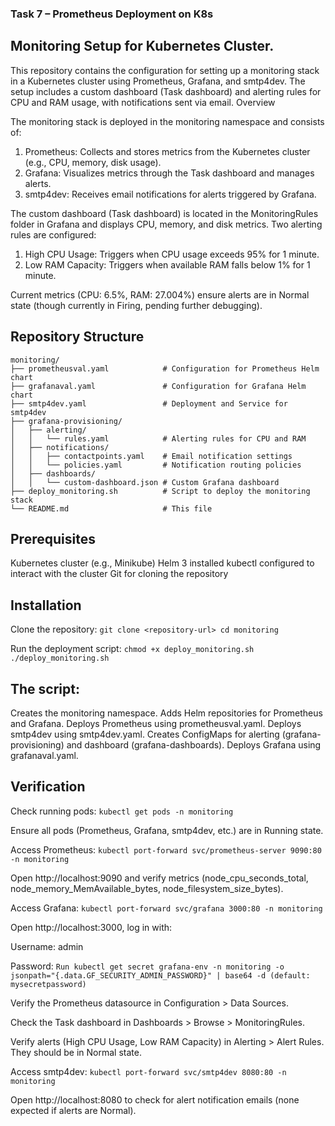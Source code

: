 ### Task 7 – Prometheus Deployment on K8s

## Monitoring Setup for Kubernetes Cluster.

This repository contains the configuration for setting up a monitoring stack in a Kubernetes cluster using Prometheus, Grafana, and smtp4dev. The setup includes a custom dashboard (Task dashboard) and alerting rules for CPU and RAM usage, with notifications sent via email.
Overview

The monitoring stack is deployed in the monitoring namespace and consists of:

1. Prometheus: Collects and stores metrics from the Kubernetes cluster (e.g., CPU, memory, disk usage).
2. Grafana: Visualizes metrics through the Task dashboard and manages alerts.
3. smtp4dev: Receives email notifications for alerts triggered by Grafana.

The custom dashboard (Task dashboard) is located in the MonitoringRules folder in Grafana and displays CPU, memory, and disk metrics. Two alerting rules are configured:

1. High CPU Usage: Triggers when CPU usage exceeds 95% for 1 minute.
2. Low RAM Capacity: Triggers when available RAM falls below 1% for 1 minute.

Current metrics (CPU: 6.5%, RAM: 27.004%) ensure alerts are in Normal state (though currently in Firing, pending further debugging).
## Repository Structure

```
monitoring/
├── prometheusval.yaml            # Configuration for Prometheus Helm chart
├── grafanaval.yaml               # Configuration for Grafana Helm chart
├── smtp4dev.yaml                 # Deployment and Service for smtp4dev
├── grafana-provisioning/
│   ├── alerting/
│   │   └── rules.yaml            # Alerting rules for CPU and RAM
│   ├── notifications/
│   │   ├── contactpoints.yaml    # Email notification settings
│   │   └── policies.yaml         # Notification routing policies
│   ├── dashboards/
│   │   └── custom-dashboard.json # Custom Grafana dashboard
├── deploy_monitoring.sh          # Script to deploy the monitoring stack
└── README.md                     # This file
```

## Prerequisites

Kubernetes cluster (e.g., Minikube)
Helm 3 installed
kubectl configured to interact with the cluster
Git for cloning the repository

## Installation

Clone the repository:
`git clone <repository-url>
cd monitoring`


Run the deployment script:
`chmod +x deploy_monitoring.sh
./deploy_monitoring.sh`

## The script:

Creates the monitoring namespace.
Adds Helm repositories for Prometheus and Grafana.
Deploys Prometheus using prometheusval.yaml.
Deploys smtp4dev using smtp4dev.yaml.
Creates ConfigMaps for alerting (grafana-provisioning) and dashboard (grafana-dashboards).
Deploys Grafana using grafanaval.yaml.



## Verification

Check running pods:
`kubectl get pods -n monitoring`

Ensure all pods (Prometheus, Grafana, smtp4dev, etc.) are in Running state.

Access Prometheus:
`kubectl port-forward svc/prometheus-server 9090:80 -n monitoring`

Open http://localhost:9090 and verify metrics (node_cpu_seconds_total, node_memory_MemAvailable_bytes, node_filesystem_size_bytes).

Access Grafana:
`kubectl port-forward svc/grafana 3000:80 -n monitoring`

Open http://localhost:3000, log in with:

Username: admin

Password: `Run kubectl get secret grafana-env -n monitoring -o jsonpath="{.data.GF_SECURITY_ADMIN_PASSWORD}" | base64 -d (default: mysecretpassword)`

Verify the Prometheus datasource in Configuration > Data Sources.

Check the Task dashboard in Dashboards > Browse > MonitoringRules.

Verify alerts (High CPU Usage, Low RAM Capacity) in Alerting > Alert Rules. They should be in Normal state.



Access smtp4dev:
`kubectl port-forward svc/smtp4dev 8080:80 -n monitoring`

Open http://localhost:8080 to check for alert notification emails (none expected if alerts are Normal).



